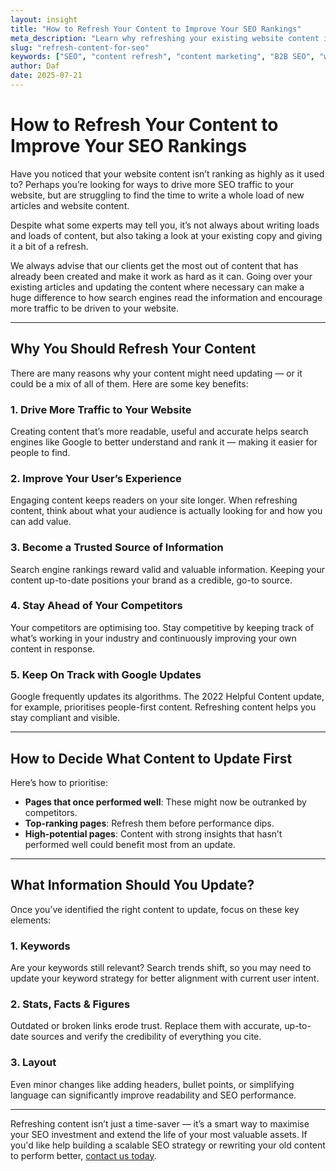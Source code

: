 ```yaml
---
layout: insight
title: "How to Refresh Your Content to Improve Your SEO Rankings"
meta_description: "Learn why refreshing your existing website content is a powerful SEO strategy. Discover how to update keywords, stats, and layout to boost rankings and user engagement."
slug: "refresh-content-for-seo"
keywords: ["SEO", "content refresh", "content marketing", "B2B SEO", "website optimisation"]
author: Daf
date: 2025-07-21
---
```


# How to Refresh Your Content to Improve Your SEO Rankings

Have you noticed that your website content isn’t ranking as highly as it used to? Perhaps you’re looking for ways to drive more SEO traffic to your website, but are struggling to find the time to write a whole load of new articles and website content.

Despite what some experts may tell you, it’s not always about writing loads and loads of content, but also taking a look at your existing copy and giving it a bit of a refresh.

We always advise that our clients get the most out of content that has already been created and make it work as hard as it can. Going over your existing articles and updating the content where necessary can make a huge difference to how search engines read the information and encourage more traffic to be driven to your website.

---

## Why You Should Refresh Your Content

There are many reasons why your content might need updating — or it could be a mix of all of them. Here are some key benefits:

### 1. Drive More Traffic to Your Website

Creating content that’s more readable, useful and accurate helps search engines like Google to better understand and rank it — making it easier for people to find.

### 2. Improve Your User’s Experience

Engaging content keeps readers on your site longer. When refreshing content, think about what your audience is actually looking for and how you can add value.

### 3. Become a Trusted Source of Information

Search engine rankings reward valid and valuable information. Keeping your content up-to-date positions your brand as a credible, go-to source.

### 4. Stay Ahead of Your Competitors

Your competitors are optimising too. Stay competitive by keeping track of what’s working in your industry and continuously improving your own content in response.

### 5. Keep On Track with Google Updates

Google frequently updates its algorithms. The 2022 Helpful Content update, for example, prioritises people-first content. Refreshing content helps you stay compliant and visible.

---

## How to Decide What Content to Update First

Here’s how to prioritise:

- **Pages that once performed well**: These might now be outranked by competitors.
- **Top-ranking pages**: Refresh them before performance dips.
- **High-potential pages**: Content with strong insights that hasn’t performed well could benefit most from an update.

---

## What Information Should You Update?

Once you’ve identified the right content to update, focus on these key elements:

### 1. Keywords

Are your keywords still relevant? Search trends shift, so you may need to update your keyword strategy for better alignment with current user intent.

### 2. Stats, Facts & Figures

Outdated or broken links erode trust. Replace them with accurate, up-to-date sources and verify the credibility of everything you cite.

### 3. Layout

Even minor changes like adding headers, bullet points, or simplifying language can significantly improve readability and SEO performance.

---

Refreshing content isn’t just a time-saver — it’s a smart way to maximise your SEO investment and extend the life of your most valuable assets. If you'd like help building a scalable SEO strategy or rewriting your old content to perform better, [contact us today](https://www.copyhouse.io/contact).
